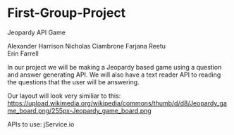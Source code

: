 # First-Group-Project

Jeopardy API Game

Alexander Harrison
Nicholas Ciambrone 
Farjana Reetu  
Erin Farrell 

In our project we will be making a Jeopardy based game using a question and answer generating API. We will also have a text reader API to reading the questions that the user will be answering.

Our layout will look very similiar to this:
https://upload.wikimedia.org/wikipedia/commons/thumb/d/d8/Jeopardy_game_board.png/255px-Jeopardy_game_board.png

APIs to use: jService.io

